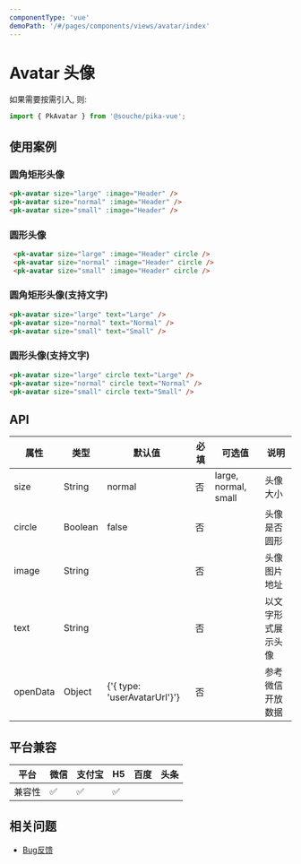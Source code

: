 ```yaml
---
componentType: 'vue'
demoPath: '/#/pages/components/views/avatar/index'
---
```


# Avatar 头像

如果需要按需引入, 则:

```js
import { PkAvatar } from '@souche/pika-vue';
```

## 使用案例

### 圆角矩形头像

```html
<pk-avatar size="large" :image="Header" />
<pk-avatar size="normal" :image="Header" />
<pk-avatar size="small" :image="Header" />
```

### 圆形头像

```html
 <pk-avatar size="large" :image="Header" circle />
 <pk-avatar size="normal" :image="Header" circle />
 <pk-avatar size="small" :image="Header" circle />
```

### 圆角矩形头像(支持文字)

```html
<pk-avatar size="large" text="Large" />
<pk-avatar size="normal" text="Normal" />
<pk-avatar size="small" text="Small" />
```

### 圆形头像(支持文字)

```html
<pk-avatar size="large" circle text="Large" />
<pk-avatar size="normal" circle text="Normal" />
<pk-avatar size="small" circle text="Small" />
```


## API

| 属性 | 类型 | 默认值 | 必填 | 可选值 | 说明 |
| --- | --- | --- | --- | --- | --- |
| size | String | normal | 否 | large, normal, small | 头像大小	 |
| circle | Boolean | false | 否 |  | 头像是否圆形	 |
| image | String |  | 否 |  | 头像图片地址	 |
| text | String |  | 否 |  | 以文字形式展示头像	 |
| openData | Object | {'{ type: \'userAvatarUrl\'}'} | 否 |  | 参考微信开放数据	 |

## 平台兼容

| 平台   | 微信 | 支付宝 | H5  | 百度 | 头条 |
| ------ | ---- | ------ | --- | ---- | ---- |
| 兼容性 | ✅    | ✅      | ✅   |      |      |

## 相关问题

- [Bug反馈](https://git.souche-inc.com/souhce-Taro/pika-ui/issues/new)

